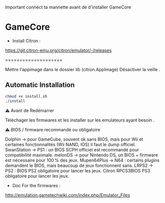 
Important connect ta mannette avant de d'installer GameCore 

# GameCore

- Install Citron :

[https://git.citron-emu.org/citron/emulator/-/releases
](https://git.citron-emu.org/citron/emulator/-/releases)

====================


Mettre l'appimage dans le dossier lib (citron.AppImage)
Désactiver la veille .

## Automatic Installation
```sh
chmod +x install.sh
./install
```
⚠️ Avant de Redémarrer

Téléchager les firmwares et les installer sur les emulateurs ayant besoin .


⚠️ BIOS / firmware recommandé ou obligatoire

Dolphin → pour GameCube, souvent ok sans BIOS, mais pour Wii et certaines fonctionnalités (Wii NAND, IOS) il faut le dump officiel.
SwanStation → PS1 : un BIOS SCPH officiel est recommandé pour compatibilité maximale.
melonDS → pour Nintendo DS, un BIOS + firmware est nécessaire pour 100 % des jeux.
Mupen64Plus → N64 : certains plugins demandent le BIOS, mais beaucoup de jeux fonctionnent sans.
LRPS2 → PS2 : BIOS PS2 obligatoire pour lancer les jeux.
Citron
RPCS3BIOS PS3 obligatoire pour lancer les jeux.

- Doc For the firmwares :

http://emulation.gametechwiki.com/index.php/Emulator_Files

